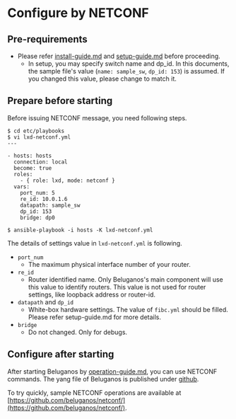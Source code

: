 # Configure by NETCONF

## Pre-requirements
- Please refer [install-guide.md](install-guide.md) and [setup-guide.md](setup-guide.md) before proceeding.
	- In setup, you may specify switch name and dp_id. In this documents, the sample file's value (`name: sample_sw`, `dp_id: 153`) is assumed. If you changed this value, please change to match it.


## Prepare before starting

Before issuing NETCONF message, you need following steps.

```
$ cd etc/playbooks
$ vi lxd-netconf.yml
---

- hosts: hosts
  connection: local
  become: true
  roles:
    - { role: lxd, mode: netconf }
  vars:
    port_num: 5
    re_id: 10.0.1.6
    datapath: sample_sw
    dp_id: 153
    bridge: dp0

$ ansible-playbook -i hosts -K lxd-netconf.yml
```

The details of settings value in `lxd-netconf.yml` is following.

- `port_num`
	- The maximum physical interface number of your router.
- `re_id`
	- Router identified name. Only Beluganos's main component will use this value to identify routers. This value is not used for router settings, like loopback address or router-id.
- `datapath` and `dp_id`
	- White-box hardware settings. The value of `fibc.yml` should be filled. Please refer setup-guide.md for more details.
- `bridge`
	- Do not changed. Only for debugs.

## Configure after starting

After starting Beluganos by [operation-guide.md](operation-guide.md), you can use NETCONF commands. The yang file of Beluganos is published under [github](https://github.com/beluganos/netconf/etc/openconfig).

To try quickly, sample NETCONF operations are available at [https://github.com/beluganos/netconf/](https://github.com/beluganos/netconf/). 
